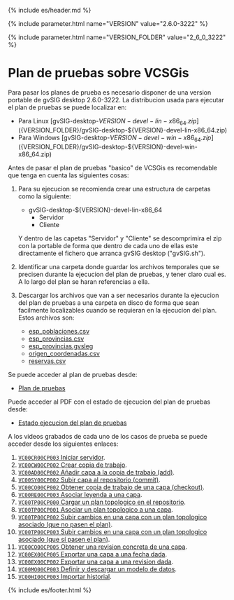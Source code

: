 {% include es/header.md %}

{% include parameter.html name="VERSION" value="2.6.0-3222" %}

{% include parameter.html name="VERSION_FOLDER" value="2_6_0_3222" %}


# Plan de pruebas sobre VCSGis

Para pasar los planes de prueba es necesario disponer de una version portable de gvSIG desktop 2.6.0-3222.
La distribucion usada para ejecutar el plan de pruebas se puede localizar en:
* Para Linux [gvSIG-desktop-${VERSION}-devel-lin-x86_64.zip](${VERSION_FOLDER}/gvSIG-desktop-${VERSION}-devel-lin-x86_64.zip)
* Para Windows [gvSIG-desktop-${VERSION}-devel-win-x86_64.zip](${VERSION_FOLDER}/gvSIG-desktop-${VERSION}-devel-win-x86_64.zip)

Antes de pasar el plan de pruebas "basico" de VCSGis es recomendable que tenga en cuenta las siguientes cosas:
1. Para su ejecucion se recomienda crear una estructura de carpetas como la siguiente:
   * gvSIG-desktop-${VERSION}-devel-lin-x86_64
     * Servidor
     * Cliente 

   Y dentro de las capetas "Servidor" y "Cliente" se descomprimira el zip con la portable de forma que dentro
   de cada uno de ellas este directamente el fichero que arranca gvSIG desktop ("gvSIG.sh").

2. Identificar una carpeta donde guardar los archivos temporales que se precisen 
   durante la ejecucion del plan de pruebas, y tener claro cual es. A lo largo del plan se
   haran referencias a ella.

3. Descargar los archivos que van a ser necesarios durante la ejecucion del plan de pruebas
   a una carpeta en disco de forma que sean facilmente localizables cuando se requieran
   en la ejecucion del plan. Estos archivos son:
   * [esp_poblaciones.csv](casos/VC00/data/esp_poblaciones.csv)
   * [esp_provincias.csv](casos/VC00/data/esp_provincias.csv)
   * [esp_provincias.gvsleg](casos/VC00/data/esp_provincias.gvsleg)
   * [origen_coordenadas.csv](casos/VC00/data/origen_coordenadas.csv)
   * [reservas.csv](casos/VC00/data/reservas.csv)

Se puede acceder al plan de pruebas desde:

* [Plan de pruebas](casos/VC00/plans/planVC00PLAN003.md)

Puede acceder al PDF con el estado de ejecucion del plan de pruebas desde:
* [Estado ejecucion del plan de pruebas](2_6_0_3222/Estado_ejecucion_del_plan_de_pruebas.pdf)

A los videos grabados de cada uno de los casos de prueba se puede acceder desde los siguientes enlaces:
1. [```VC00CR00CP003``` Iniciar servidor](${VERSION_FOLDER}/VC00CR00CP003.mp4).
1. [```VC00CW00CP002``` Crear copia de trabajo](${VERSION_FOLDER}/VC00CW00CP002.mp4).
1. [```VC00AD00CP002``` Añadir capa a la copia de trabajo (add)](${VERSION_FOLDER}/VC00AD00CP002.mp4).
1. [```VC00SY00CP002``` Subir capa al repositorio (commit)](${VERSION_FOLDER}/VC00SY00CP002.mp4).
1. [```VC00CO00CP002``` Obtener copia de trabajo de una capa (checkout)](${VERSION_FOLDER}/VC00CO00CP002.mp4).
1. [```VC00RE00CP003``` Asociar leyenda a una capa](${VERSION_FOLDER}/VC00RE00CP003.mp4).
1. [```VC00TP00CP000``` Cargar un plan topologico en el repositorio](${VERSION_FOLDER}/VC00TP00CP000.mp4).
1. [```VC00TP00CP001``` Asociar un plan topologico a una capa](${VERSION_FOLDER}/VC00TP00CP001.mp4).
1. [```VC00TP00CP002``` Subir cambios en una capa con un plan topologico asociado (que no pasen el plan)](${VERSION_FOLDER}/VC00TP00CP002.mp4).
1. [```VC00TP00CP003``` Subir cambios en una capa con un plan topologico asociado (que sí pasen el plan)](${VERSION_FOLDER}/VC00TP00CP003.mp4).
1. [```VC00CO00CP005``` Obtener una revision concreta de una capa](${VERSION_FOLDER}/VC00CO00CP005.mp4).
1. [```VC00EX00CP005``` Exportar una capa a una fecha dada](${VERSION_FOLDER}/VC00EX00CP005.mp4).
1. [```VC00EX00CP002``` Exportar una capa a una revision dada](${VERSION_FOLDER}/VC00EX00CP002.mp4).
1. [```VC00MO00CP003``` Definir y descargar un modelo de datos](${VERSION_FOLDER}/VC00MO00CP003.mp4).
1. [```VC00HI00CP003``` Importar historial](${VERSION_FOLDER}/VC00HI00CP003.mp4).

<div style="display:none;"  markdown="1">

Notas para descargar la web:
* Para descargar la web de los casos de prueba:
  ```
  wget -m --convert-links --page-requisites --no-parent  https://gvsigassociation.github.io/gvsig-desktop-testing/
  wget -m --convert-links --page-requisites --no-parent  https://gvsigassociation.github.io/gvsig-desktop-testing/vcsgis.html
  cd gvsigassociation.github.io/gvsig-desktop-testing
  rm index.html
  mv vcsgis.html index.html
  ```
* Una vez descargado, el raiz de la web estara en la carpeta ```gvsigassociation.github.io/gvsig-desktop-testing```.

* Dejar en "casos" solo la carpeta "VC00".
* 
* Crear la carpteta de la version (2_6_0_3222) en el raiz de la web.

</div>


{% include es/footer.html %}


